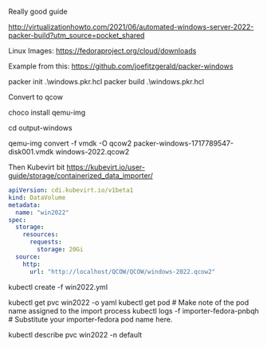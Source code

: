 Really good guide

http://virtualizationhowto.com/2021/06/automated-windows-server-2022-packer-build?utm_source=pocket_shared

Linux Images: https://fedoraproject.org/cloud/downloads


Example from this: https://github.com/joefitzgerald/packer-windows

packer init  .\windows.pkr.hcl
packer build .\windows.pkr.hcl


Convert to qcow

choco install qemu-img

cd output-windows

qemu-img convert -f vmdk -O qcow2  packer-windows-1717789547-disk001.vmdk windows-2022.qcow2


Then Kubevirt bit
https://kubevirt.io/user-guide/storage/containerized_data_importer/


```yaml
apiVersion: cdi.kubevirt.io/v1beta1
kind: DataVolume
metadata:
  name: "win2022"
spec:
  storage:
    resources:
      requests:
        storage: 20Gi
  source:
    http:
      url: "http://localhost/QCOW/QCOW/windows-2022.qcow2"
```

kubectl create -f win2022.yml


kubectl get pvc win2022 -o yaml
kubectl get pod # Make note of the pod name assigned to the import process
kubectl logs -f importer-fedora-pnbqh   # Substitute your importer-fedora pod name here.

kubectl describe pvc win2022 -n default


